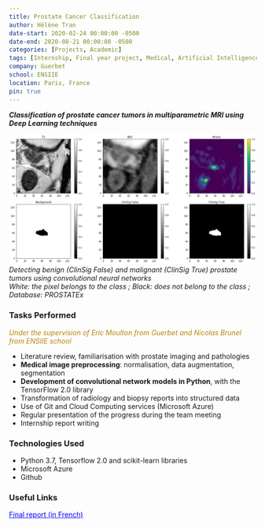 ```yaml
---
title: Prostate Cancer Classification
author: Hélène Tran
date-start: 2020-02-24 00:00:00 -0500
date-end: 2020-08-21 00:00:00 -0500
categories: [Projects, Academic]
tags: [Internship, Final year project, Medical, Artificial Intelligence, Cloud Computing, Image Processing, Teamwork]
company: Guerbet
school: ENSIIE
location: Paris, France
pin: true
---
```


<!-- *From February 24 to August 21, 2020* -->

***Classification of prostate cancer tumors in multiparametric MRI using Deep Learning techniques***

![Shadow Avatar](/assets/img/posts/prostate-cancer.png)
_Detecting benign (ClinSig False) and malignant (ClinSig True) prostate tumors using convolutional neural networks <br> White: the pixel belongs to the class ; Black: does not belong to the class ; Database: PROSTATEx_

### Tasks Performed

<span style="color:DarkGoldenRod">*Under the supervision of Eric Moulton from Guerbet and Nicolas Brunel from ENSIIE school*</span>

- Literature review, familiarisation with prostate imaging and pathologies
- **Medical image preprocessing**: normalisation, data augmentation, segmentation
- **Development of convolutional network models in Python**, with the TensorFlow 2.0 library
- Transformation of radiology and biopsy reports into structured data
- Use of Git and Cloud Computing services (Microsoft Azure)
- Regular presentation of the progress during the team meeting
- Internship report writing 

### Technologies Used
- Python 3.7, Tensorflow 2.0 and scikit-learn libraries
- Microsoft Azure
- Github

### Useful Links

<a class="post-tag" style="color:Blue" href="https://drive.google.com/file/d/1nNr9lDPM0Ts1j4GTNkef6rWYZIDaGQNL/view?usp=sharing">Final report (in French)</a>